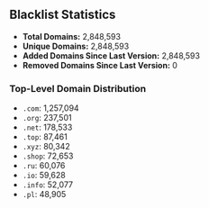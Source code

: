 ## Blacklist Statistics

- **Total Domains:** 2,848,593
- **Unique Domains:** 2,848,593
- **Added Domains Since Last Version:** 2,848,593
- **Removed Domains Since Last Version:** 0

### Top-Level Domain Distribution

-  `.com`: 1,257,094
-  `.org`: 237,501
-  `.net`: 178,533
-  `.top`: 87,461
-  `.xyz`: 80,342
-  `.shop`: 72,653
-  `.ru`: 60,076
-  `.io`: 59,628
-  `.info`: 52,077
-  `.pl`: 48,905
